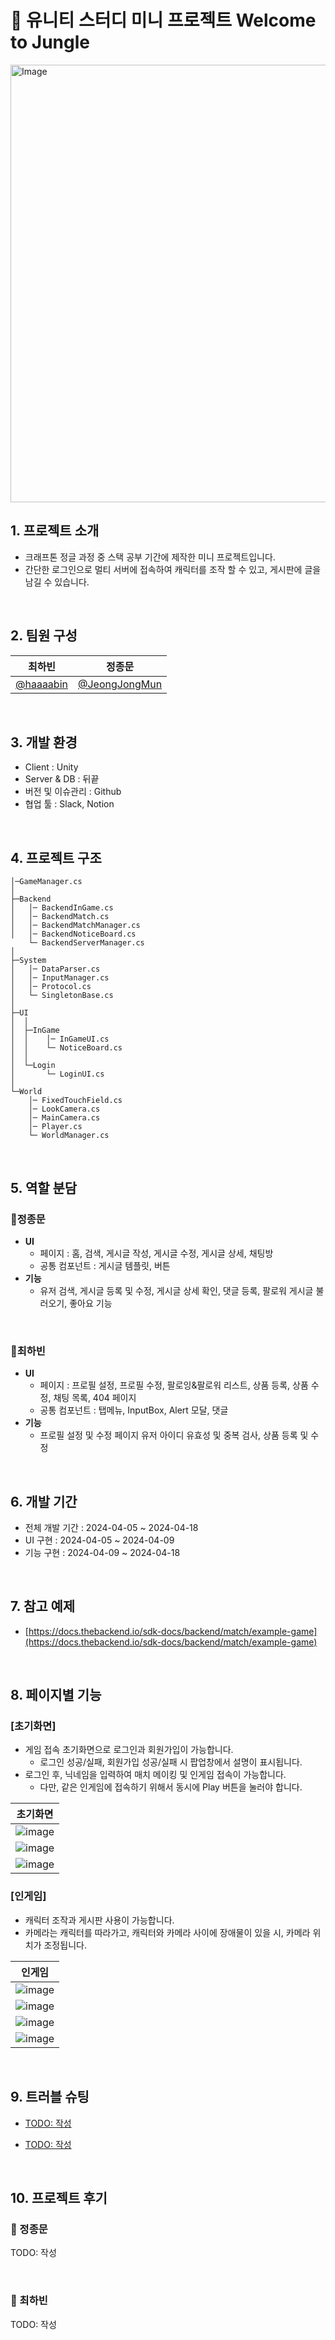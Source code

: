 # 🌴 유니티 스터디 미니 프로젝트 Welcome to Jungle

<img alt="Image" src="https://github.com/JeongJongMun/Welcome_To_Jungle/assets/101979073/a6a3c9ae-5dc3-4278-a4bb-96788ea258c6" style="width: 700px; height: auto; margin: 0 auto;"  />
<br>

## 1. 프로젝트 소개

- 크래프톤 정글 과정 중 스택 공부 기간에 제작한 미니 프로젝트입니다.
- 간단한 로그인으로 멀티 서버에 접속하여 캐릭터를 조작 할 수 있고, 게시판에 글을 남길 수 있습니다.

<br>

## 2. 팀원 구성

<div align="center">

| **최하빈** | **정종문** |
| :------: |  :------: |
| [@haaaabin](https://github.com/haaaabin) | [@JeongJongMun](https://github.com/JeongJongMun) |

</div>

<br>

## 3. 개발 환경

- Client : Unity
- Server & DB : 뒤끝
- 버전 및 이슈관리 : Github
- 협업 툴 : Slack, Notion

<br>

## 4. 프로젝트 구조

```
│─GameManager.cs
│
├─Backend
│   │─ BackendInGame.cs
│   │─ BackendMatch.cs
│   │─ BackendMatchManager.cs
│   │─ BackendNoticeBoard.cs
    └─ BackendServerManager.cs
│
├─System
│   │─ DataParser.cs
│   │─ InputManager.cs
│   │─ Protocol.cs
│   └─ SingletonBase.cs
│
├─UI
│  │
│  ├─InGame
│  │    │─ InGameUI.cs
│  │    └─ NoticeBoard.cs
│  │
│  └─Login
│       └─ LoginUI.cs
│
└─World
    │─ FixedTouchField.cs
    │─ LookCamera.cs
    │─ MainCamera.cs
    │─ Player.cs
    └─ WorldManager.cs
```

<br>

## 5. 역할 분담

### 🍊정종문

- **UI**
    - 페이지 : 홈, 검색, 게시글 작성, 게시글 수정, 게시글 상세, 채팅방
    - 공통 컴포넌트 : 게시글 템플릿, 버튼
- **기능**
    - 유저 검색, 게시글 등록 및 수정, 게시글 상세 확인, 댓글 등록, 팔로워 게시글 불러오기, 좋아요 기능

<br>
    
### 👻최하빈

- **UI**
    - 페이지 : 프로필 설정, 프로필 수정, 팔로잉&팔로워 리스트, 상품 등록, 상품 수정, 채팅 목록, 404 페이지
    - 공통 컴포넌트 : 탭메뉴, InputBox, Alert 모달, 댓글
- **기능**
    - 프로필 설정 및 수정 페이지 유저 아이디 유효성 및 중복 검사, 상품 등록 및 수정

<br>

## 6. 개발 기간

- 전체 개발 기간 : 2024-04-05 ~ 2024-04-18
- UI 구현 : 2024-04-05 ~ 2024-04-09
- 기능 구현 : 2024-04-09 ~ 2024-04-18

<br>

## 7. 참고 예제

- [https://docs.thebackend.io/sdk-docs/backend/match/example-game](https://docs.thebackend.io/sdk-docs/backend/match/example-game)

<br>

## 8. 페이지별 기능

### [초기화면]
- 게임 접속 초기화면으로 로그인과 회원가입이 가능합니다.
    - 로그인 성공/실패, 회원가입 성공/실패 시 팝업창에서 설명이 표시됩니다.
- 로그인 후, 닉네임을 입력하여 매치 메이킹 및 인게임 접속이 가능합니다.
    - 다만, 같은 인게임에 접속하기 위해서 동시에 Play 버튼을 눌러야 합니다.

| 초기화면 |
|----------|
|![image](https://github.com/JeongJongMun/Welcome_To_Jungle/assets/101979073/d29dfc71-85fa-469e-abb5-d3fd67464a84)|
|![image](https://github.com/JeongJongMun/Welcome_To_Jungle/assets/101979073/633cc861-6506-43b6-94d5-407927aad62f)|
|![image](https://github.com/JeongJongMun/Welcome_To_Jungle/assets/101979073/5f266820-3367-4424-83bc-5146de98f2f2)|

### [인게임]
- 캐릭터 조작과 게시판 사용이 가능합니다.
- 카메라는 캐릭터를 따라가고, 캐릭터와 카메라 사이에 장애물이 있을 시, 카메라 위치가 조정됩니다.

| 인게임 |
|----------|
|![image](https://github.com/JeongJongMun/Welcome_To_Jungle/assets/101979073/df766c6d-3073-4173-86a4-85bdb4586d3a)|
|![image](https://github.com/JeongJongMun/Welcome_To_Jungle/assets/101979073/e1ad8f88-d11b-442a-80da-f82fc285e8da)|
|![image](https://github.com/JeongJongMun/Welcome_To_Jungle/assets/101979073/f03c243f-adca-4b32-91b0-c4d2a0ed94aa)|
|![image](https://github.com/JeongJongMun/Welcome_To_Jungle/assets/101979073/de8e1b0c-d925-4713-b1ae-4ed73022b220)|

<br>

## 9. 트러블 슈팅

- [TODO: 작성](https://github.com/likelion-project-README/README/wiki/README-8.%ED%8A%B8%EB%9F%AC%EB%B8%94-%EC%8A%88%ED%8C%85_%ED%83%AD%EB%A9%94%EB%89%B4-%ED%94%84%EB%A1%9C%ED%95%84-%EB%B2%84%ED%8A%BC-%EC%9D%B4%EC%8A%88)

- [TODO: 작성](https://github.com/likelion-project-README/README/wiki/README-8.%ED%8A%B8%EB%9F%AC%EB%B8%94-%EC%8A%88%ED%8C%85_%ED%94%84%EB%A1%9C%ED%95%84-%EC%88%98%EC%A0%95-%EC%9D%B4%EC%8A%88)

<br>

## 10. 프로젝트 후기

### 🍊 정종문

TODO: 작성

<br>

### 👻 최하빈

TODO: 작성


